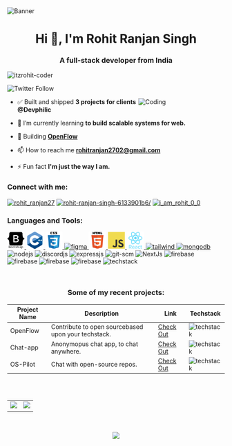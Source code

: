  <img align="center" alt="Banner" width="1000" src="https://res.cloudinary.com/dsea9iqab/image/upload/v1704891215/nmcjvfy1mmwh2pn3clcz.png">
<h1 align="center">Hi 👋, I'm Rohit Ranjan Singh</h1>
<h3 align="center">A full-stack developer from India</h3>

<p align="left"> <img src="https://komarev.com/ghpvc/?username=itzrohit-coder&label=Profile%20views&color=0e75b6&style=flat" alt="itzrohit-coder" /></p>

![Twitter Follow](https://img.shields.io/twitter/follow/rohit_2702?style=social)

 <img align="right" alt="Coding" width="200" src="https://monophy.com/media/du3J3cXyzhj75IOgvA/monophy.gif">

- ✅ Built and shipped **3 projects for clients @Devphilic** 

- 🌱 I’m currently learning **to build scalable systems for web.**

- 🚀 Building <a href="https://openflow.devphilic.tech/">**OpenFlow** </a> 

- 📫 How to reach me **rohitranjan2702@gmail.com**

- ⚡ Fun fact **I'm just the way I am.**

<h3 align="left">Connect with me:</h3>
<p align="left">
<a href="https://twitter.com/rohit_2702" target="blank"><img align="center" src="https://raw.githubusercontent.com/rahuldkjain/github-profile-readme-generator/master/src/images/icons/Social/twitter.svg" alt="rohit_ranjan27" height="30" width="40" /></a>
<a href="https://linkedin.com/in/rohit-ranjan-singh-6133901b6/" target="blank"><img align="center" src="https://raw.githubusercontent.com/rahuldkjain/github-profile-readme-generator/master/src/images/icons/Social/linked-in-alt.svg" alt="rohit-ranjan-singh-6133901b6/" height="30" width="40" /></a>
<a href="https://instagram.com/rohit.2702" target="blank"><img align="center" src="https://raw.githubusercontent.com/rahuldkjain/github-profile-readme-generator/master/src/images/icons/Social/instagram.svg" alt="i_am_rohit_0_0" height="30" width="40" /></a>
</p>

<h3 align="left">Languages and Tools:</h3>
<p align="left"> 
<a href="https://getbootstrap.com" target="_blank" rel="noreferrer"> <img src="https://raw.githubusercontent.com/devicons/devicon/master/icons/bootstrap/bootstrap-plain-wordmark.svg" alt="bootstrap" width="40" height="40"/> </a> 
<a href="https://www.w3schools.com/cpp/" target="_blank" rel="noreferrer"> <img src="https://raw.githubusercontent.com/devicons/devicon/master/icons/cplusplus/cplusplus-original.svg" alt="cplusplus" width="40" height="40"/> </a> 
<a href="https://www.w3schools.com/css/" target="_blank" rel="noreferrer"> <img src="https://raw.githubusercontent.com/devicons/devicon/master/icons/css3/css3-original-wordmark.svg" alt="css3" width="40" height="40"/> </a> <a href="https://www.figma.com/" target="_blank" rel="noreferrer"> <img src="https://www.vectorlogo.zone/logos/figma/figma-icon.svg" alt="figma" width="40" height="40"/> </a> <a href="https://www.w3.org/html/" target="_blank" rel="noreferrer"> <img src="https://raw.githubusercontent.com/devicons/devicon/master/icons/html5/html5-original-wordmark.svg" alt="html5" width="40" height="40"/> </a> <a href="https://developer.mozilla.org/en-US/docs/Web/JavaScript" target="_blank" rel="noreferrer"> <img src="https://raw.githubusercontent.com/devicons/devicon/master/icons/javascript/javascript-original.svg" alt="javascript" width="40" height="40"/> </a> <a href="https://reactjs.org/" target="_blank" rel="noreferrer"> <img src="https://raw.githubusercontent.com/devicons/devicon/master/icons/react/react-original-wordmark.svg" alt="react" width="40" height="40"/> </a> <a href="https://tailwindcss.com/" target="_blank" rel="noreferrer"> 
<img src="https://www.vectorlogo.zone/logos/tailwindcss/tailwindcss-icon.svg" alt="tailwind" width="40" height="40"/> </a> 
<a href="https://tailwindcss.com/" target="_blank" rel="noreferrer"> 
<img src="https://www.vectorlogo.zone/logos/mongodb/mongodb-ar21.svg" alt="mongodb" width="90" height="40"/> </a> 
<img src="https://www.vectorlogo.zone/logos/nodejs/nodejs-horizontal.svg" alt="nodejs" width="90" height="40"/>
 <img src="https://www.vectorlogo.zone/logos/js_discord/js_discord-ar21.svg" alt="discordjs" width="90" height="40"/>
 <img src="https://www.vectorlogo.zone/logos/expressjs/expressjs-ar21.svg" alt="expressjs" width="90" height="40"/>
 <img src="https://www.vectorlogo.zone/logos/git-scm/git-scm-ar21.svg" alt="git-scm" width="90" height="40"/>
 <img src="https://upload.vectorlogo.zone/logos/nextjs/images/2d3864ef-00e0-4026-ab1d-30e4a98e2899.svg" alt="NextJs" width="80" height="40"/>
 <img src="https://www.vectorlogo.zone/logos/firebase/firebase-ar21.svg" alt="firebase" width="90" height="40"/>
 <img src="https://www.vectorlogo.zone/logos/mapbox/mapbox-ar21.svg" alt="firebase" width="80" height="40"/>
  <img src="https://miro.medium.com/v2/resize:fit:853/1*1DBe4cCQYfpM0oNXl_kH2w.png" alt="firebase" width="120" height="40"/>
   <img src="https://miro.medium.com/v2/0*kjf1UIfQrTgv_jEw.png" alt="firebase" width="100" height="40"/>
    <img src="https://skillicons.dev/icons?i=azure,postman,ts,redis,aws,mysql,postgres,prisma,docker,mongodb,redux,supabase,vercel,vitest&theme=light" alt="techstack" />
</p>


<br>

<h3 align="center">Some of my recent projects: </h3>

| Project Name | Description | Link | Techstack |
| ------------ | ----------- | ---- | ---|
| OpenFlow  | Contribute to open sourcebased upon your techstack. | [Check Out](https://openflow.devphilic.tech/) | <img src="https://skillicons.dev/icons?i=ts,redis,prisma,next,mongodb,tailwind&theme=dark" alt="techstack" />
| Chat-app  | Anonymopus chat app, to chat anywhere. | [Check Out](https://nextjsapp-u592.onrender.com/chat) |<img src="https://skillicons.dev/icons?i=ts,supabase,next,docker,tailwind&theme=dark" alt="techstack"/>
| OS-Pilot | Chat with open-source repos. | [Check Out](#) | <img src="https://skillicons.dev/icons?i=ts,next,tailwind,nodejs&theme=dark" alt="techstack"/>

<br>
<br>

<table align="center">
<tr>
<td><img src="https://github-readme-stats.vercel.app/api/top-langs?username=rohitranjan-2702&show_icons=true&locale=en&layout=compact&theme=tokyonight" />
</td>
<td>
<img src="https://github-readme-stats.vercel.app/api?username=rohitranjan-2702&include_all_commits=true&count_private=true&show_icons=true&line_height=20&theme=tokyonight"/>
</td>
</tr>
</table>
<br />
<p align="center">
<img align="center" src="https://github-readme-streak-stats.herokuapp.com/?user=rohitranjan-2702&theme=black-ice&hide_border=true&stroke=0000&background=060A0CD" />
</p>




